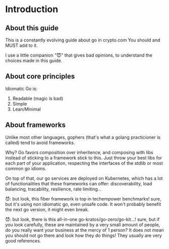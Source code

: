 # Introduction

## About this guide

This is a constantly evolving guide about go in crypto.com
You should and MUST add to it.

I use a little companion "😈" that gives bad opinions, to understand the choices made in this guide.

## About core principles

Idiomatic Go is:

1. Readable (magic is bad)
2. Simple
3. Lean/Minimal

## About frameworks

Unlike most other languages, gophers (that's what a golang practicioner is called) tend to avoid frameworks.

Why? Go favors composition over inheritence, and composing with libs instead of sticking to a framework stick to this.
Just throw your best libs for each part of your application, respecting the interfaces of the stdlib or most common go idioms.

On top of that, our go services are deployed on Kubernetes, which has a lot of functionalities that these frameworks can offer: discoverability, load balancing, tracability, resilience, rate limiting...

😈: but look, this fiber framework is top in techempower benchmarks!
    sure, but it's using non idiomatic go, even unsafe code. It won't probably benefit the next go version, it might even break.

😈: but look, there is this all-in-one go-kratos/go-zero/go-kit...!
    sure, but if you look carefully, these are maintained by a very small amount of people, do you really want your business at the mercy of 1 person?
    It does not mean you should not go there and look how they do things! They usually are very good references.
